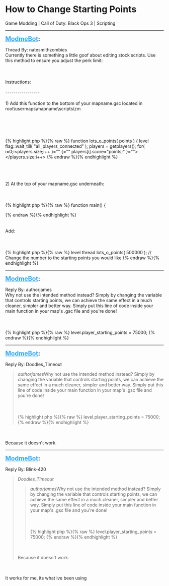 # How to Change Starting Points
Game Modding | Call of Duty: Black Ops 3 | Scripting

---
<strong style="font-size: 1.4em;"><span style="text-decoration: underline;text-decoration-color: #34a7f9;"><span style="color:#34a7f9;">ModmeBot</span></span>:</strong>

<p>Thread By: natesmithzombies<br />Currently there is something a little goof about editing stock scripts. Use this method to ensure you adjust the perk limit:<br /><br /><br /><br />Instructions:<br /><br />-----------------<br /><br />1) Add this function to the bottom of your mapname.gsc located in root\usermaps\mapname\scripts\zm <br /><br /><br /><br /><br /><br />{% highlight php %}{% raw %}
function lots_o_points( points )
{
	level flag::wait_till( "all_players_connected" );
	players = getplayers(); 
	for( i=0;i&lt;players.size;i++ )="" {="" players[i].score="points;" }=""&gt;&lt;/players.size;i++&gt;
{% endraw %}{% endhighlight %}
<br /><br /><br /><br /><br />2) At the top of your mapname.gsc underneath:<br /><br /><br /><br />{% highlight php %}{% raw %}
function main()
{


{% endraw %}{% endhighlight %}
<br /><br /><br />Add:<br /><br /><br /><br />{% highlight php %}{% raw %}
level thread lots_o_points( 500000 );  // Change the number to the starting points you would like
{% endraw %}{% endhighlight %}
</p>

---
<strong style="font-size: 1.4em;"><span style="text-decoration: underline;text-decoration-color: #34a7f9;"><span style="color:#34a7f9;">ModmeBot</span></span>:</strong>

<p>Reply By: authorjames<br />Why not use the intended method instead? Simply by changing the variable that controls starting points, we can achieve the same effect in a much cleaner, simpler and better way. Simply put this line of code inside your main function in your map&#39;s .gsc file and you&#39;re done!<br /><br /><br /><br />{% highlight php %}{% raw %}
level.player_starting_points = 75000;
{% endraw %}{% endhighlight %}
</p>

---
<strong style="font-size: 1.4em;"><span style="text-decoration: underline;text-decoration-color: #34a7f9;"><span style="color:#34a7f9;">ModmeBot</span></span>:</strong>

<p>Reply By: Doodles_Timeout<br /><blockquote><em>authorjames</em>Why not use the intended method instead? Simply by changing the variable that controls starting points, we can achieve the same effect in a much cleaner, simpler and better way. Simply put this line of code inside your main function in your map&#39;s .gsc file and you&#39;re done!<br /><br /><br /><br />{% highlight php %}{% raw %}
level.player_starting_points = 75000;
{% endraw %}{% endhighlight %}
<br /></blockquote><br /><br />Because it doesn&#39;t work.</p>

---
<strong style="font-size: 1.4em;"><span style="text-decoration: underline;text-decoration-color: #34a7f9;"><span style="color:#34a7f9;">ModmeBot</span></span>:</strong>

<p>Reply By: Blink-420<br /><blockquote><em>Doodles_Timeout</em><blockquote><em>authorjames</em>Why not use the intended method instead? Simply by changing the variable that controls starting points, we can achieve the same effect in a much cleaner, simpler and better way. Simply put this line of code inside your main function in your map&#39;s .gsc file and you&#39;re done!<br /><br /><br /><br />{% highlight php %}{% raw %}
level.player_starting_points = 75000;
{% endraw %}{% endhighlight %}
<br /></blockquote><br /><br />Because it doesn&#39;t work.</blockquote><br /><br />It works for me, its what ive been using</p>
